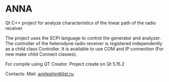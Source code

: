 # ANNA
Qt C++ project for analyze characteristics of the linear path of the radio receiver

The project uses the SCPI language to control the generator and analyzer. The controller of the heterodyne radio receiver is registered independently as a child class Controller.
It is available to use COM and IP connection (For new make child Connect classes).

For compile using QT Creator.
Project create on Qt 5.15.2

Contacts:
Mail: amileshin@list.ru

